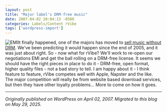 ```yaml
---
layout: post
title: "Major label's DRM-free music"
date: 2007-04-02 20:04:13 -0500
categories: Labels/Content rVibe
tags: ['wordpress-import']
---
```


![EMI](http://meansofproduction.wordpress.com/wp-content/uploads/2007/01/emilogo.thumbnail.gif)It finally happened, one of the majors has moved to [sell music without DRM](http://www.reuters.com/article/entertainmentNews/idUSN0134595820070402?&src=040207_1409_DOUBLEFEATURE_top_news). We've been predicting it would happen since the end of 2005, and it was just about right. So - now what for rVibe? We'll work to re-open our negotiations EMI and get the ball rolling on a DRM-free license. It seems we should have the right pieces in place to do it - DRM-free, open format, higher quality files - not a bad story to tell. I am happy about it - I think feature to feature, rVibe competes well with Apple, Napster and the like. The major competition will really be from website based download services, but then they have other loyalty problems... More to come on how it goes.

---

*Originally published on WordPress on April 02, 2007. Migrated to this blog on May 29, 2025.*
